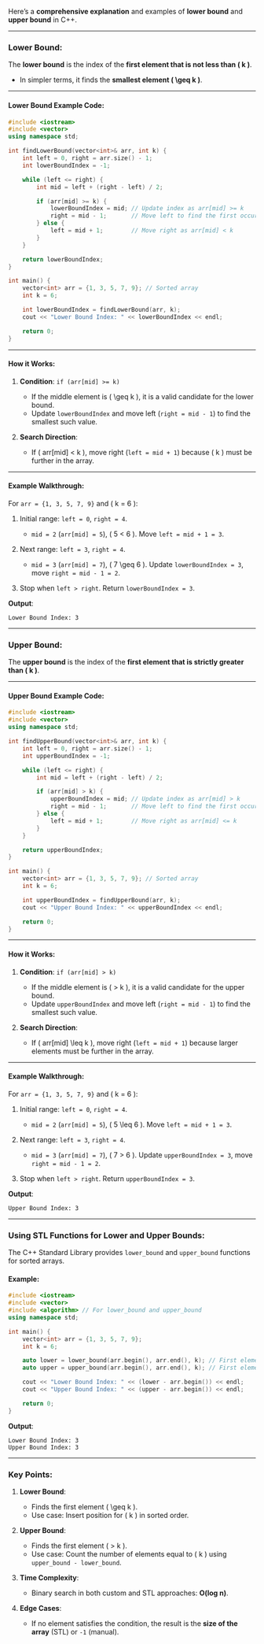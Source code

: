 Here’s a **comprehensive explanation** and examples of **lower bound** and **upper bound** in C++.

---

### **Lower Bound:**
The **lower bound** is the index of the **first element that is not less than \( k \)**. 
- In simpler terms, it finds the **smallest element \( \geq k \)**.

---

#### **Lower Bound Example Code:**
```cpp
#include <iostream>
#include <vector>
using namespace std;

int findLowerBound(vector<int>& arr, int k) {
    int left = 0, right = arr.size() - 1;
    int lowerBoundIndex = -1;

    while (left <= right) {
        int mid = left + (right - left) / 2;

        if (arr[mid] >= k) {
            lowerBoundIndex = mid; // Update index as arr[mid] >= k
            right = mid - 1;       // Move left to find the first occurrence
        } else {
            left = mid + 1;        // Move right as arr[mid] < k
        }
    }

    return lowerBoundIndex;
}

int main() {
    vector<int> arr = {1, 3, 5, 7, 9}; // Sorted array
    int k = 6;

    int lowerBoundIndex = findLowerBound(arr, k);
    cout << "Lower Bound Index: " << lowerBoundIndex << endl;

    return 0;
}
```

---

#### **How it Works:**
1. **Condition**: `if (arr[mid] >= k)`
   - If the middle element is \( \geq k \), it is a valid candidate for the lower bound.
   - Update `lowerBoundIndex` and move left (`right = mid - 1`) to find the smallest such value.

2. **Search Direction**:
   - If \( arr[mid] < k \), move right (`left = mid + 1`) because \( k \) must be further in the array.

---

#### **Example Walkthrough**:
For `arr = {1, 3, 5, 7, 9}` and \( k = 6 \):
1. Initial range: `left = 0`, `right = 4`.
   - `mid = 2` (`arr[mid] = 5`), \( 5 < 6 \). Move `left = mid + 1 = 3`.

2. Next range: `left = 3`, `right = 4`.
   - `mid = 3` (`arr[mid] = 7`), \( 7 \geq 6 \). Update `lowerBoundIndex = 3`, move `right = mid - 1 = 2`.

3. Stop when `left > right`. Return `lowerBoundIndex = 3`.

**Output**:
```
Lower Bound Index: 3
```

---

### **Upper Bound:**
The **upper bound** is the index of the **first element that is strictly greater than \( k \)**.

---

#### **Upper Bound Example Code:**
```cpp
#include <iostream>
#include <vector>
using namespace std;

int findUpperBound(vector<int>& arr, int k) {
    int left = 0, right = arr.size() - 1;
    int upperBoundIndex = -1;

    while (left <= right) {
        int mid = left + (right - left) / 2;

        if (arr[mid] > k) {
            upperBoundIndex = mid; // Update index as arr[mid] > k
            right = mid - 1;       // Move left to find the first occurrence
        } else {
            left = mid + 1;        // Move right as arr[mid] <= k
        }
    }

    return upperBoundIndex;
}

int main() {
    vector<int> arr = {1, 3, 5, 7, 9}; // Sorted array
    int k = 6;

    int upperBoundIndex = findUpperBound(arr, k);
    cout << "Upper Bound Index: " << upperBoundIndex << endl;

    return 0;
}
```

---

#### **How it Works:**
1. **Condition**: `if (arr[mid] > k)`
   - If the middle element is \( > k \), it is a valid candidate for the upper bound.
   - Update `upperBoundIndex` and move left (`right = mid - 1`) to find the smallest such value.

2. **Search Direction**:
   - If \( arr[mid] \leq k \), move right (`left = mid + 1`) because larger elements must be further in the array.

---

#### **Example Walkthrough**:
For `arr = {1, 3, 5, 7, 9}` and \( k = 6 \):
1. Initial range: `left = 0`, `right = 4`.
   - `mid = 2` (`arr[mid] = 5`), \( 5 \leq 6 \). Move `left = mid + 1 = 3`.

2. Next range: `left = 3`, `right = 4`.
   - `mid = 3` (`arr[mid] = 7`), \( 7 > 6 \). Update `upperBoundIndex = 3`, move `right = mid - 1 = 2`.

3. Stop when `left > right`. Return `upperBoundIndex = 3`.

**Output**:
```
Upper Bound Index: 3
```

---

### **Using STL Functions for Lower and Upper Bounds:**
The C++ Standard Library provides `lower_bound` and `upper_bound` functions for sorted arrays.

#### Example:
```cpp
#include <iostream>
#include <vector>
#include <algorithm> // For lower_bound and upper_bound
using namespace std;

int main() {
    vector<int> arr = {1, 3, 5, 7, 9};
    int k = 6;

    auto lower = lower_bound(arr.begin(), arr.end(), k); // First element >= k
    auto upper = upper_bound(arr.begin(), arr.end(), k); // First element > k

    cout << "Lower Bound Index: " << (lower - arr.begin()) << endl;
    cout << "Upper Bound Index: " << (upper - arr.begin()) << endl;

    return 0;
}
```

**Output**:
```
Lower Bound Index: 3
Upper Bound Index: 3
```

---

### **Key Points:**
1. **Lower Bound**:
   - Finds the first element \( \geq k \).
   - Use case: Insert position for \( k \) in sorted order.

2. **Upper Bound**:
   - Finds the first element \( > k \).
   - Use case: Count the number of elements equal to \( k \) using `upper_bound - lower_bound`.

3. **Time Complexity**:
   - Binary search in both custom and STL approaches: **O(log n)**.

4. **Edge Cases**:
   - If no element satisfies the condition, the result is the **size of the array** (STL) or `-1` (manual).
